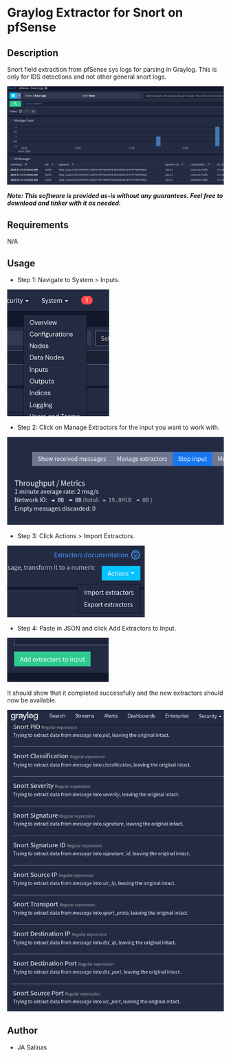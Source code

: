 # Graylog Extractor for Snort on pfSense

## Description
Snort field extraction from pfSense sys logs for parsing in Graylog. This is only for IDS detections and not other general snort logs.

![Graylog Example Image](./img/example.png)

***Note: This software is provided as-is without any guarantees. Feel free to download and tinker with it as needed.***

## Requirements
N/A

## Usage
- Step 1: Navigate to System > Inputs.

![Step 1](./img/step1.png)
- Step 2: Click on Manage Extractors for the input you want to work with.

![Step 2](./img/step2.png)
- Step 3: Click Actions > Import Extractors.

![Step 3](./img/step3.png)
- Step 4: Paste in JSON and click Add Extractors to Input.

![Step 4](./img/step4.png)

It should show that it completed successfully and the new extractors should now be available.

![Last](./img/last.png)

## Author
* JA Salinas
